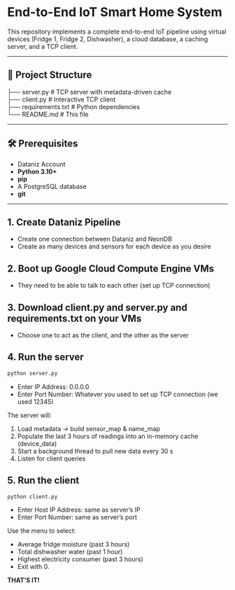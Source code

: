 # End-to-End IoT Smart Home System

This repository implements a complete end-to-end IoT pipeline using virtual devices (Fridge 1, Fridge 2, Dishwasher), a cloud database, a caching server, and a TCP client.

---

## 📁 Project Structure
├── server.py # TCP server with metadata-driven cache <br/>
├── client.py # Interactive TCP client <br/>
├── requirements.txt # Python dependencies <br/>
└── README.md # This file

---

## 🛠 Prerequisites

- Dataniz Account
- **Python 3.10+**  
- **pip**  
- A PostgreSQL database
- **git**

---

## 1. Create Dataniz Pipeline
- Create one connection between Dataniz and NeonDB
- Create as many devices and sensors for each device as you desire

## 2. Boot up Google Cloud Compute Engine VMs
- They need to be able to talk to each other (set up TCP connection)

## 3. Download client.py and server.py and requirements.txt on your VMs
- Choose one to act as the client, and the other as the server

## 4. Run the server
```bash
python server.py
```
- Enter IP Address: 0.0.0.0
- Enter Port Number: Whatever you used to set up TCP connection (we used 12345)

The server will:
1. Load metadata → build sensor_map & name_map
2. Populate the last 3 hours of readings into an in-memory cache (device_data)
3. Start a background thread to pull new data every 30 s
4. Listen for client queries

## 5. Run the client
```bash
python client.py
```
- Enter Host IP Address: same as server’s IP
- Enter Port Number: same as server’s port <br/>

Use the menu to select:
  - Average fridge moisture (past 3 hours)
  - Total dishwasher water (past 1 hour)
  - Highest electricity consumer (past 3 hours)
  - Exit with 0.

**THAT'S IT!**
